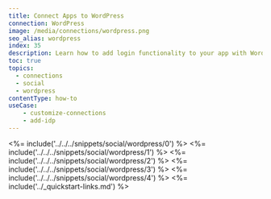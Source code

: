 ```yaml
---
title: Connect Apps to WordPress
connection: WordPress
image: /media/connections/wordpress.png
seo_alias: wordpress
index: 35
description: Learn how to add login functionality to your app with WordPress. You will need to obtain a Client Id and Client Secret for WordPress.
toc: true
topics:
  - connections
  - social
  - wordpress
contentType: how-to
useCase:
    - customize-connections
    - add-idp
---
```

<%= include('../../../snippets/social/wordpress/0') %> 
<%= include('../../../snippets/social/wordpress/1') %> 
<%= include('../../../snippets/social/wordpress/2') %> 
<%= include('../../../snippets/social/wordpress/3') %> 
<%= include('../../../snippets/social/wordpress/4') %> 
<%= include('../_quickstart-links.md') %>
